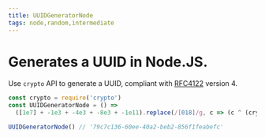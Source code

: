```yaml
---
title: UUIDGeneratorNode
tags: node,random,intermediate
---
```


# Generates a UUID in Node.JS.

Use `crypto` API to generate a UUID, compliant with [RFC4122](https://www.ietf.org/rfc/rfc4122.txt) version 4.

```js
const crypto = require('crypto')
const UUIDGeneratorNode = () =>
  ([1e7] + -1e3 + -4e3 + -8e3 + -1e11).replace(/[018]/g, c => (c ^ (crypto.randomBytes(1)[0] & (15 >> (c / 4)))).toString(16))
```

```js
UUIDGeneratorNode() // '79c7c136-60ee-40a2-beb2-856f1feabefc'
```
